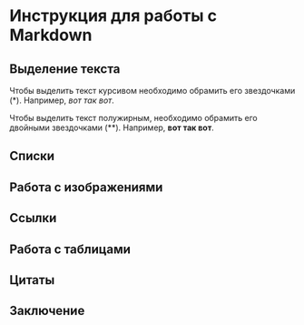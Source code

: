 # Инструкция для работы с Markdown

## Выделение текста

Чтобы выделить текст курсивом необходимо обрамить его звездочками (*). Например, *вот так вот*.

Чтобы выделить текст полужирным, необходимо обрамить его двойными звездочками (**). Например, **вот так вот**.
## Списки

## Работа с изображениями

## Ссылки

## Работа с таблицами

## Цитаты

## Заключение